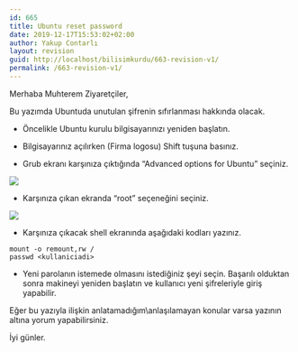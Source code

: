 ```yaml
---
id: 665
title: Ubuntu reset password
date: 2019-12-17T15:53:02+02:00
author: Yakup Contarlı
layout: revision
guid: http://localhost/bilisimkurdu/663-revision-v1/
permalink: /663-revision-v1/
---
```

Merhaba Muhterem Ziyaretçiler,

Bu yazımda Ubuntuda unutulan şifrenin sıfırlanması hakkında olacak.

<!--more-->

  * Öncelikle Ubuntu kurulu bilgisayarınızı yeniden başlatın.

  * Bilgisayarınız açılırken (Firma logosu) Shift tuşuna basınız.

  * Grub ekranı karşınıza çıktığında &#8220;Advanced options for Ubuntu&#8221; seçiniz.<figure class="wp-block-image size-large">

![](http://wpcdn.cazda.com/wp-content/uploads/2016/10/Grub2.02_DualBoot-820x440.jpg) </figure> 

  * Karşınıza çıkan ekranda &#8220;root&#8221; seçeneğini seçiniz.<figure class="wp-block-image size-large">

![](https://clouding.io/kb/wp-content/uploads/2018/11/ubuntu_recoverymode_1.png) </figure> 

  * Karşınıza çıkacak shell ekranında aşağıdaki kodları yazınız.

<pre class="wp-block-code"><code>mount -o remount,rw /
passwd &lt;kullaniciadi></code></pre>

  * Yeni parolanın istemede olmasını istediğiniz şeyi seçin. Başarılı olduktan sonra makineyi yeniden başlatın ve kullanıcı yeni şifreleriyle giriş yapabilir.

Eğer bu yazıyla ilişkin anlatamadığım\anlaşılamayan konular varsa yazının altına yorum yapabilirsiniz.

İyi günler.